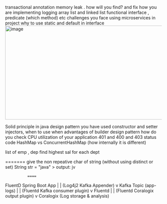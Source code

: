 
transactional annotation
memory leak . how will you find? and fix
how you are implementing logging
array list and linked list
functional interface , predicate (which method) etc
challenges you face using microservices in project
why to use static and default in interface
<img width="774" height="302" alt="image" src="https://github.com/user-attachments/assets/4f6e2f3e-89d0-4c2a-b7e8-2fff466e85b3" />

Solid principle in java
design pattern you have used
constructor and setter injectors, when to use when
advantages of builder design pattern
how do you check CPU utilization of your application
401 and 400 and 403 status code
HashMap vs ConcurrentHashMap (how internally it is different)

list of emp , dep 
find highest sal for each dept
	
=======
give the non repeative char of string (without using distinct or set)
String str  = "java"  >  output: jv
			  
			  ====
			  


FluentD
Spring Boot App
   |
   | (Log4j2 Kafka Appender)
   v
Kafka Topic (app-logs)
   |
   | (Fluentd Kafka consumer plugin)
   v
Fluentd
   |
   | (Fluentd Coralogix output plugin)
   v
Coralogix (Log storage & analysis)
